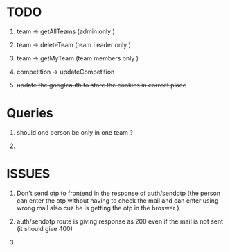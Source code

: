 # TODO 
1. team -> getAllTeams (admin only )
2. team -> deleteTeam (team Leader  only )
3. team -> getMyTeam (team members only )


4. competition -> updateCompetition 

5. ~~update the googleauth to store the cookies in correct place~~



# Queries 
1. should one person be only in one team ? 

2. 


# ISSUES 
1. Don't send otp to frontend in the response of auth/sendotp (the person can enter the otp without having to check the mail and can enter using wrong mail also cuz he is getting the otp in the broswer )

2. auth/sendotp route is giving response as 200 even if the mail is not sent  (it should give 400)

3. 
